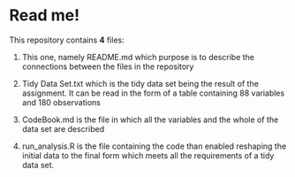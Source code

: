 
# Read me!


This repository contains **4** files:

1. This one, namely README.md which purpose is to describe the connections between the files in the repository

2. Tidy Data Set.txt which is the tidy data set being the result of the assignment. It can be read in the form of a table
   containing 88 variables and 180 observations

3. CodeBook.md is the file in which all the variables and the whole of the data set are described

4. run_analysis.R is the file containing the code than enabled reshaping the initial data to the final form
   which meets all the requirements of a tidy data set.  
